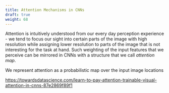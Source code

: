 ```yaml
---
title: Attention Mechanisms in CNNs
draft: true
weight: 68
---
```


Attention is intuitively understood from our every day perception  experience - we tend to focus our sight into certain parts of the image with high resolution while assigning lower resolution to parts of the image that is not interesting for the task at hand. Such weighting of the input features that we perceive can be mirrored in CNNs with a structure that we call _attention map_.  

We represent attention as a probabilistic map over the input image locations 

https://towardsdatascience.com/learn-to-pay-attention-trainable-visual-attention-in-cnns-87e2869f89f1
